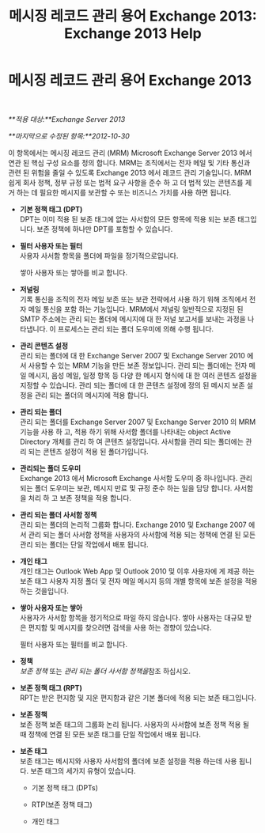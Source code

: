 ﻿---
title: '메시징 레코드 관리 용어 Exchange 2013: Exchange 2013 Help'
TOCTitle: 메시징 레코드 관리 용어 Exchange 2013
ms:assetid: de3e3503-6de3-4666-aeb9-cd877efb93bb
ms:mtpsurl: https://technet.microsoft.com/ko-kr/library/Bb408414(v=EXCHG.150)
ms:contentKeyID: 50484315
ms.date: 05/22/2018
mtps_version: v=EXCHG.150
ms.translationtype: MT
---

# 메시징 레코드 관리 용어 Exchange 2013

 

_**적용 대상:**Exchange Server 2013_

_**마지막으로 수정된 항목:**2012-10-30_

이 항목에서는 메시징 레코드 관리 (MRM) Microsoft Exchange Server 2013 에서 연관 된 핵심 구성 요소를 정의 합니다. MRM는 조직에서는 전자 메일 및 기타 통신과 관련 된 위험을 줄일 수 있도록 Exchange 2013 에서 레코드 관리 기술입니다. MRM 쉽게 회사 정책, 정부 규정 또는 법적 요구 사항을 준수 하 고 더 법적 있는 콘텐츠를 제거 하는 데 필요한 메시지를 보관할 수 또는 비즈니스 가치를 사용 하면 됩니다.

  - **기본 정책 태그 (DPT)**  
    DPT는 이미 적용 된 보존 태그에 없는 사서함의 모든 항목에 적용 되는 보존 태그입니다. 보존 정책에 하나만 DPT를 포함할 수 있습니다.

<!-- end list -->

  - **필터 사용자 또는 필터**  
    사용자 사서함 항목을 폴더에 파일을 정기적으로입니다.
    
    쌓아 사용자 또는 쌓아를 비교 합니다.

<!-- end list -->

  - **저널링**  
    기록 통신을 조직의 전자 메일 보존 또는 보관 전략에서 사용 하기 위해 조직에서 전자 메일 통신을 포함 하는 기능입니다. MRM에서 저널링 일반적으로 지정된 된 SMTP 주소에는 관리 되는 폴더에 메시지에 대 한 저널 보고서를 보내는 과정을 나타냅니다. 이 프로세스는 관리 되는 폴더 도우미에 의해 수행 됩니다.

<!-- end list -->

  - **관리 콘텐츠 설정**  
    관리 되는 폴더에 대 한 Exchange Server 2007 및 Exchange Server 2010 에서 사용할 수 있는 MRM 기능을 만든 보존 정보입니다. 관리 되는 폴더에는 전자 메일 메시지, 음성 메일, 일정 항목 등 다양 한 메시지 형식에 대 한 여러 콘텐츠 설정을 지정할 수 있습니다. 관리 되는 폴더에 대 한 콘텐츠 설정에 정의 된 메시지 보존 설정을 관리 되는 폴더의 메시지에 적용 합니다.

<!-- end list -->

  - **관리 되는 폴더**  
    관리 되는 폴더를 Exchange Server 2007 및 Exchange Server 2010 의 MRM 기능을 사용 하 고, 적용 하기 위해 사서함 폴더를 나타내는 object Active Directory 개체를 관리 하 여 콘텐츠 설정입니다. 사서함을 관리 되는 폴더에는 관리 되는 콘텐츠 설정이 적용 된 폴더가입니다.

<!-- end list -->

  - **관리되는 폴더 도우미**  
    Exchange 2013 에서 Microsoft Exchange 사서함 도우미 중 하나입니다. 관리 되는 폴더 도우미는 보관, 메시지 만료 및 규정 준수 하는 일을 담당 합니다. 사서함을 처리 하 고 보존 정책을 적용 합니다.

<!-- end list -->

  - **관리 되는 폴더 사서함 정책**  
    관리 되는 폴더의 논리적 그룹화 합니다. Exchange 2010 및 Exchange 2007 에서 관리 되는 폴더 사서함 정책을 사용자의 사서함에 적용 되는 정책에 연결 된 모든 관리 되는 폴더는 단일 작업에서 배포 됩니다.

<!-- end list -->

  - **개인 태그**  
    개인 태그는 Outlook Web App 및 Outlook 2010 및 이후 사용자에 게 제공 하는 보존 태그 사용자 지정 폴더 및 전자 메일 메시지 등의 개별 항목에 보존 설정을 적용 하는 것을입니다.

<!-- end list -->

  - **쌓아 사용자 또는 쌓아**  
    사용자가 사서함 항목을 정기적으로 파일 하지 않습니다. 쌓아 사용자는 대규모 받은 편지함 및 메시지를 찾으려면 검색을 사용 하는 경향이 있습니다.
    
    필터 사용자 또는 필터를 비교 합니다.

<!-- end list -->

  - **정책**  
    *보존 정책* 또는 *관리 되는 폴더 사서함 정책을*참조 하십시오.

<!-- end list -->

  - **보존 정책 태그 (RPT)**  
    RPT는 받은 편지함 및 지운 편지함과 같은 기본 폴더에 적용 되는 보존 태그입니다.

<!-- end list -->

  - **보존 정책**  
    보존 정책 보존 태그의 그룹화 논리 됩니다. 사용자의 사서함에 보존 정책 적용 될 때 정책에 연결 된 모든 보존 태그를 단일 작업에서 배포 됩니다.

<!-- end list -->

  - **보존 태그**  
    보존 태그는 메시지와 사용자 사서함의 폴더에 보존 설정을 적용 하는데 사용 됩니다. 보존 태그의 세가지 유형이 있습니다.
    
      - 기본 정책 태그 (DPTs)
    
      - RTP(보존 정책 태그)
    
      - 개인 태그

